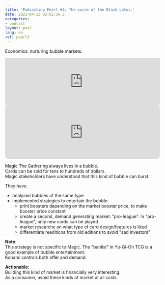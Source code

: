 ```yaml
---
title: 'Podcasting Pearl #3: The curse of the Black Lotus.'
date: 2021-04-15 02:02:36 Z
categories:
- podcast
layout: post
lang: en
ref: pearl3
---
```


Economics: nurturing bubble markets.
<iframe src="https://open.spotify.com/embed/episode/5mqPjox9VNyeeW8NjlHj5m" width="100%" style="max-width:660px" height="152" frameBorder="0" allowtransparency="true" allow="encrypted-media"></iframe>  

<iframe src="https://embed.podcasts.apple.com/us/podcast/the-curse-of-the-black-lotus-update/id290783428?i=1000515224849&amp;itsct=podcast_box_player&amp;itscg=30200&amp;ls=1&amp;theme=light" height="175px" frameborder="0" sandbox="allow-forms allow-popups allow-same-origin allow-scripts allow-top-navigation-by-user-activation" allow="autoplay *; encrypted-media *;" style="width: 100%; max-width: 660px; overflow: hidden; border-radius: 10px; background: transparent;"></iframe>

Magic The Gathering always lives in a bubble.  
Cards can be sold for tens to hundreds of dollars.   
Magic stakeholders have understood that this kind of bubble can burst.  

They have: 
- analysed bubbles of the same type
- implemented strategies to entertain the bubble:
    - print boosters depending on the market booster price, to make booster price constant
    - create a second, demand generating market: "pro-league". In "pro-league", only new cards can be played
    - market researche on what type of card design/features is liked
    - differentiate reeditions from old editions to avoid "sad investors"
    

**Note:**  
This strategy is not specific to Magic. The "banlist" in Yu-Gi-Oh TCG is a good example of bubble entertainment.  
Konami controls both offer and demand.    
    
**Actionable:**   
Building this kind of market is financially very interesting.   
As a consumer, avoid these kinds of market at all costs. 